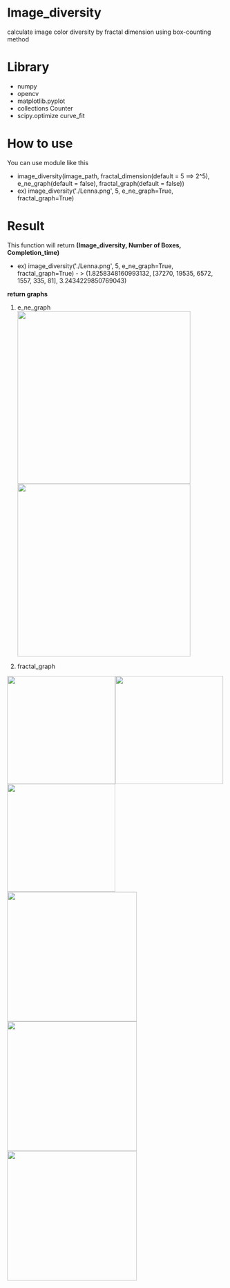 # Image_diversity
calculate image color diversity by fractal dimension using box-counting method

# Library
- numpy
- opencv
- matplotlib.pyplot
- collections Counter
- scipy.optimize curve_fit

# How to use
You can use module like this

- image_diversity(image_path, fractal_dimension(default = 5 ==> 2^5), e_ne_graph(default = false), fractal_graph(default = false))
- ex)  image_diversity('./Lenna.png', 5, e_ne_graph=True, fractal_graph=True)

# Result
This function will return **(Image_diversity, Number of Boxes, Completion_time)**
- ex)  image_diversity('./Lenna.png', 5, e_ne_graph=True, fractal_graph=True) - > (1.8258348160993132, [37270, 19535, 6572, 1557, 335, 81], 3.2434229850769043)

**return graphs**   
1. e_ne_graph   
<img src="https://user-images.githubusercontent.com/80665546/136632113-99eb5fe1-73e3-4e7d-96fe-7d464b3478e4.png" width="400" height="400"/> <img src="https://user-images.githubusercontent.com/80665546/136632025-aa9885db-93de-427c-9e17-c9015a20e1ee.jpg" width="400" height="400"/>

2. fractal_graph   

<img src="https://user-images.githubusercontent.com/80665546/136632309-fdf16bd4-a6a9-4222-9e94-598b1c3c923e.jpg" width="250" height="250"/><img src="https://user-images.githubusercontent.com/80665546/136632354-dbf142c1-eb04-48da-b130-66148058238c.jpg" width="250" height="250"/><img src="https://user-images.githubusercontent.com/80665546/136632372-4e7709ab-837f-4ec3-8e9b-8ce27a5065cf.jpg" width="250" height="250"/>   
<img src="https://user-images.githubusercontent.com/80665546/136632449-97e9cd11-2b4d-4643-bc3f-543af24d13e9.jpg" width="300" height="300"/><img src="https://user-images.githubusercontent.com/80665546/136632453-c70c16e9-9c4a-4fe8-8f61-c7608150a1b9.jpg" width="300" height="300"/><img src="https://user-images.githubusercontent.com/80665546/136632454-490f6916-0d9f-48bf-a2d2-0be0fe517c77.jpg" width="300" height="300"/>

